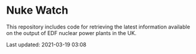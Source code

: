 # Nuke Watch

This repository includes code for retrieving the latest information available on the output of EDF nuclear power plants in the UK.

Last updated: 2021-03-19 03:08